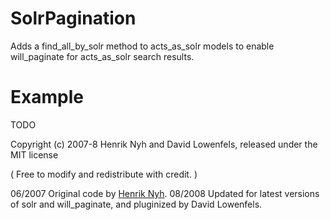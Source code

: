 SolrPagination
==============

Adds a find\_all\_by\_solr method to acts\_as\_solr models to enable
will\_paginate for acts\_as\_solr search results.


Example
=======

TODO


Copyright (c) 2007-8 Henrik Nyh and David Lowenfels, released under the MIT license

( Free to modify and redistribute with credit. )

06/2007 Original code by [Henrik Nyh](http://henrik.nyh.se/2007/06/using-will\_paginate-with-acts\_as\_solr).
08/2008 Updated for latest versions of solr and will\_paginate, and pluginized by David Lowenfels.
